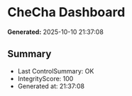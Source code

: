# CheCha Dashboard
**Generated:** 2025-10-10 21:37:08

## Summary
- Last ControlSummary: OK
- IntegrityScore: 100
- Generated at: 21:37:08

